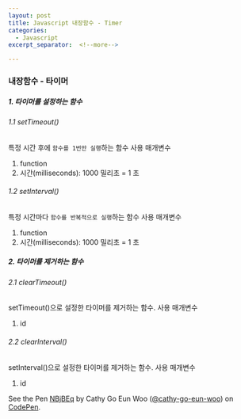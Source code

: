 ```yaml
---
layout: post
title: Javascript 내장함수 - Timer
categories:
  - Javascript
excerpt_separator:  <!--more-->

---
```


### 내장함수 - 타이머

##### 1. 타이머를 설정하는 함수

###### 1.1 setTimeout()

특정 시간 후에 `함수를 1번만 실행`하는 함수
사용 매개변수

1.  function
2.  시간(milliseconds): 1000 밀리초 = 1 초

###### 1.2 setInterval()

특정 시간마다 `함수를 반복적으로 실행`하는 함수
사용 매개변수

1.  function
2.  시간(milliseconds): 1000 밀리초 = 1 초

##### 2. 타이머를 제거하는 함수

###### 2.1 clearTimeout()

setTimeout()으로 설정한 타이머를 제거하는 함수.
사용 매개변수

1.  id

###### 2.2 clearInterval()

setInterval()으로 설정한 타이머를 제거하는 함수.
사용 매개변수

1.  id

<p data-height="265" data-theme-id="0" data-slug-hash="NBjBEq" data-default-tab="js,result" data-user="cathy-go-eun-woo" data-pen-title="NBjBEq" class="codepen">See the Pen <a href="https://codepen.io/cathy-go-eun-woo/pen/NBjBEq/">NBjBEq</a> by Cathy Go Eun Woo (<a href="https://codepen.io/cathy-go-eun-woo">@cathy-go-eun-woo</a>) on <a href="https://codepen.io">CodePen</a>.</p>
<script src="https://static.codepen.io/assets/embed/ei.js"> </script>
